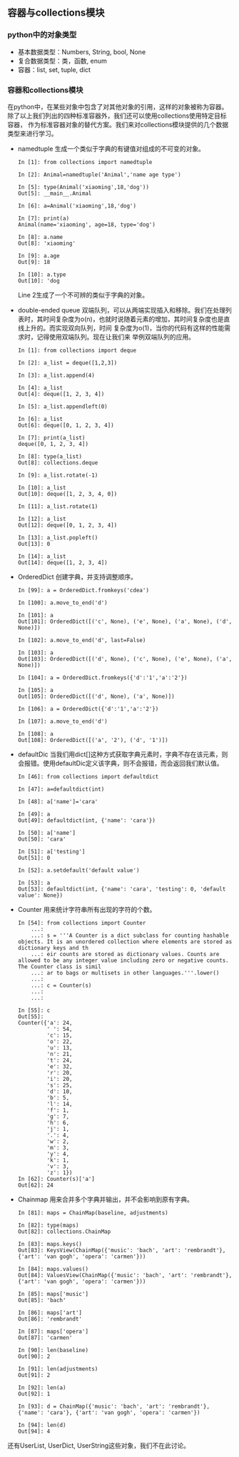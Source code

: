 ## 容器与collections模块
### python中的对象类型
* 基本数据类型：Numbers, String, bool, None
* 复合数据类型：类，函数, enum
* 容器：list, set, tuple, dict

### 容器和collections模块
在python中，在某些对象中包含了对其他对象的引用，这样的对象被称为容器。
除了以上我们列出的四种标准容器外，我们还可以使用collections使用特定目标容器，
作为标准容器对象的替代方案。我们来对collections模块提供的几个数据类型来进行学习。
* namedtuple
	生成一个类似于字典的有键值对组成的不可变的对象。
	```
	In [1]: from collections import namedtuple

	In [2]: Animal=namedtuple('Animal','name age type')

	In [5]: type(Animal('xiaoming',18,'dog'))
	Out[5]: __main__.Animal

	In [6]: a=Animal('xiaoming',18,'dog')

	In [7]: print(a)
	Animal(name='xiaoming', age=18, type='dog')

	In [8]: a.name
	Out[8]: 'xiaoming'

	In [9]: a.age
	Out[9]: 18

	In [10]: a.type
	Out[10]: 'dog
	```
	Line 2生成了一个不可辨的类似于字典的对象。
* double-ended queue
	双端队列，可以从两端实现插入和移除。我们在处理列表时，其时间复杂度为o(n)，也就时说随着元素的增加，其时间复杂度也是直线上升的。而实现双向队列，时间
	复杂度为o(1)，当你的代码有这样的性能需求时，记得使用双端队列。现在让我们来
	举例双端队列的应用。
	```
	In [1]: from collections import deque

	In [2]: a_list = deque([1,2,3])

	In [3]: a_list.append(4)

	In [4]: a_list
	Out[4]: deque([1, 2, 3, 4])

	In [5]: a_list.appendleft(0)

	In [6]: a_list
	Out[6]: deque([0, 1, 2, 3, 4])

	In [7]: print(a_list)
	deque([0, 1, 2, 3, 4])

	In [8]: type(a_list)
	Out[8]: collections.deque

	In [9]: a_list.rotate(-1)

	In [10]: a_list
	Out[10]: deque([1, 2, 3, 4, 0])

	In [11]: a_list.rotate(1)

	In [12]: a_list
	Out[12]: deque([0, 1, 2, 3, 4])

	In [13]: a_list.popleft()
	Out[13]: 0

	In [14]: a_list
	Out[14]: deque([1, 2, 3, 4])
	```
* OrderedDict
	创建字典，并支持调整顺序。
	```
	In [99]: a = OrderedDict.fromkeys('cdea')

	In [100]: a.move_to_end('d')

	In [101]: a
	Out[101]: OrderedDict([('c', None), ('e', None), ('a', None), ('d', None)])

	In [102]: a.move_to_end('d', last=False)

	In [103]: a
	Out[103]: OrderedDict([('d', None), ('c', None), ('e', None), ('a', None)])

	In [104]: a = OrderedDict.fromkeys({'d':'1','a':'2'})

	In [105]: a
	Out[105]: OrderedDict([('d', None), ('a', None)])

	In [106]: a = OrderedDict({'d':'1','a':'2'})

	In [107]: a.move_to_end('d')

	In [108]: a
	Out[108]: OrderedDict([('a', '2'), ('d', '1')])
	```

* defaultDic
	当我们用dict[]这种方式获取字典元素时，字典不存在该元素，则会报错。使用defaultDic定义该字典，则不会报错，而会返回我们默认值。
	```
	In [46]: from collections import defaultdict

	In [47]: a=defaultdict(int)

	In [48]: a['name']='cara'

	In [49]: a
	Out[49]: defaultdict(int, {'name': 'cara'})

	In [50]: a['name']
	Out[50]: 'cara'

	In [51]: a['testing']
	Out[51]: 0

	In [52]: a.setdefault('default value')

	In [53]: a
	Out[53]: defaultdict(int, {'name': 'cara', 'testing': 0, 'default value': None})

	```
* Counter
	用来统计字符串所有出现的字符的个数。
	```
	In [54]: from collections import Counter
	    ...: 
	    ...: s = '''A Counter is a dict subclass for counting hashable objects. It is an unordered collection where elements are stored as dictionary keys and th
	    ...: eir counts are stored as dictionary values. Counts are allowed to be any integer value including zero or negative counts. The Counter class is simil
	    ...: ar to bags or multisets in other languages.'''.lower()
	    ...: 
	    ...: c = Counter(s)
	    ...: 
	    ...: 

	In [55]: c
	Out[55]: 
	Counter({'a': 24,
	         ' ': 54,
	         'c': 15,
	         'o': 22,
	         'u': 13,
	         'n': 21,
	         't': 24,
	         'e': 32,
	         'r': 20,
	         'i': 20,
	         's': 25,
	         'd': 10,
	         'b': 5,
	         'l': 14,
	         'f': 1,
	         'g': 7,
	         'h': 6,
	         'j': 1,
	         '.': 4,
	         'w': 2,
	         'm': 3,
	         'y': 4,
	         'k': 1,
	         'v': 3,
	         'z': 1})
	In [62]: Counter(s)['a']
	Out[62]: 24
	```
* Chainmap
	用来合并多个字典并输出，并不会影响到原有字典。
	```
	In [81]: maps = ChainMap(baseline, adjustments)

	In [82]: type(maps)
	Out[82]: collections.ChainMap

	In [83]: maps.keys()
	Out[83]: KeysView(ChainMap({'music': 'bach', 'art': 'rembrandt'}, {'art': 'van gogh', 'opera': 'carmen'}))

	In [84]: maps.values()
	Out[84]: ValuesView(ChainMap({'music': 'bach', 'art': 'rembrandt'}, {'art': 'van gogh', 'opera': 'carmen'}))

	In [85]: maps['music']
	Out[85]: 'bach'

	In [86]: maps['art']
	Out[86]: 'rembrandt'

	In [87]: maps['opera']
	Out[87]: 'carmen'

	In [90]: len(baseline)
	Out[90]: 2

	In [91]: len(adjustments)
	Out[91]: 2

	In [92]: len(a)
	Out[92]: 1

	In [93]: d = ChainMap({'music': 'bach', 'art': 'rembrandt'}, {'name': 'cara'}, {'art': 'van gogh', 'opera': 'carmen'})

	In [94]: len(d)
	Out[94]: 4
	```
还有UserList, UserDict, UserString这些对象，我们不在此讨论。
